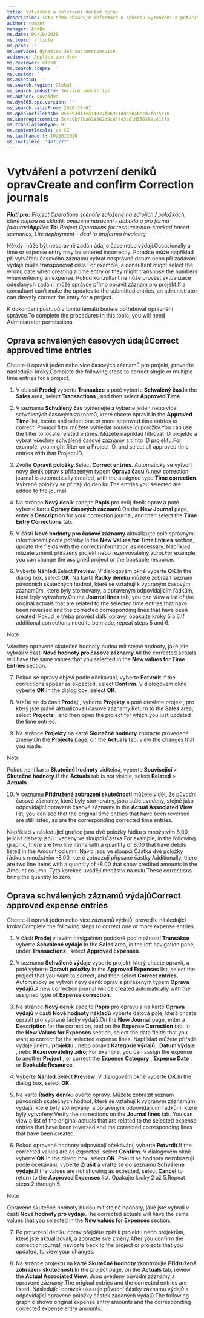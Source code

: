 ```yaml
---
title: Vytváření a potvrzení deníků oprav
description: Toto téma obsahuje informace o způsobu vytvoření a potvrzení deníku oprav..
author: rumant
manager: AnnBe
ms.date: 09/18/2020
ms.topic: article
ms.prod: ''
ms.service: dynamics-365-customerservice
audience: Application User
ms.reviewer: kfend
ms.search.scope: ''
ms.custom: ''
ms.assetid: ''
ms.search.region: Global
ms.search.industry: Service industries
ms.author: suvaidya
ms.dyn365.ops.version: ''
ms.search.validFrom: 2020-10-01
ms.openlocfilehash: 855593df1ea14827f06961dda5b4becd2fa75c18
ms.sourcegitcommit: 5c4c9bf3ba018562d6cb3443c01d550489c415fa
ms.translationtype: HT
ms.contentlocale: cs-CZ
ms.lasthandoff: 10/16/2020
ms.locfileid: "4073777"
---
```

# <a name="create-and-confirm-correction-journals"></a><span data-ttu-id="4b35c-103">Vytváření a potvrzení deníků oprav</span><span class="sxs-lookup"><span data-stu-id="4b35c-103">Create and confirm Correction journals</span></span>

<span data-ttu-id="4b35c-104">_**Platí pro:** Project Operations scénáře založené na zdrojích / položkách, které nejsou na skladě, omezené nasazení - dohoda o pro forma fakturaci_</span><span class="sxs-lookup"><span data-stu-id="4b35c-104">_**Applies To:** Project Operations for resource/non-stocked based scenarios, Lite deployment - deal to proforma invoicing_</span></span>

<span data-ttu-id="4b35c-105">Někdy může být nesprávně zadán údaj o čase nebo výdaji.</span><span class="sxs-lookup"><span data-stu-id="4b35c-105">Occasionally a time or expense entry may be entered incorrectly.</span></span> <span data-ttu-id="4b35c-106">Poradce může například při vytváření časového záznamu vybrat nesprávné datum nebo při zadávání výdaje může transponovat čísla.</span><span class="sxs-lookup"><span data-stu-id="4b35c-106">For example, a consultant might select the wrong date when creating a time entry or they might transpose the numbers when entering an expense.</span></span> <span data-ttu-id="4b35c-107">Pokud konzultant nemůže provést aktualizace odeslaných zadání, může správce přímo opravit záznam pro projekt.</span><span class="sxs-lookup"><span data-stu-id="4b35c-107">If a consultant can’t make the updates to the submitted entries, an administrator can directly correct the entry for a project.</span></span>

<span data-ttu-id="4b35c-108">K dokončení postupů v tomto tématu budete potřebovat oprávnění správce.</span><span class="sxs-lookup"><span data-stu-id="4b35c-108">To complete the procedures in this topic, you will need Administrator permissions.</span></span>

## <a name="correct-approved-time-entries"></a><span data-ttu-id="4b35c-109">Oprava schválených časových údajů</span><span class="sxs-lookup"><span data-stu-id="4b35c-109">Correct approved time entries</span></span>     

<span data-ttu-id="4b35c-110">Chcete-li opravit jeden nebo více časových záznamů pro projekt, proveďte následující kroky.</span><span class="sxs-lookup"><span data-stu-id="4b35c-110">Complete the following steps to correct single or multiple time entries for a project.</span></span>

1. <span data-ttu-id="4b35c-111">V oblasti **Prodej** vyberte **Transakce** a poté vyberte **Schválený čas**.</span><span class="sxs-lookup"><span data-stu-id="4b35c-111">In the **Sales** area, select **Transactions** , and then select **Approved Time**.</span></span> 

2. <span data-ttu-id="4b35c-112">V seznamu **Schválený čas** vyhledejte a vyberte jeden nebo více schválených časových záznamů, které chcete opravit.</span><span class="sxs-lookup"><span data-stu-id="4b35c-112">In the **Approved Time** list, locate and select one or more approved time entries to correct.</span></span> <span data-ttu-id="4b35c-113">Pomocí filtru můžete vyhledat související položky.</span><span class="sxs-lookup"><span data-stu-id="4b35c-113">You can use the filter to locate related entries.</span></span> <span data-ttu-id="4b35c-114">Můžete například filtrovat ID projektu a vybrat všechny schválené časové záznamy s tímto ID projektu.</span><span class="sxs-lookup"><span data-stu-id="4b35c-114">For example, you might filter on a Project ID, and select all approved time entries with that Project ID.</span></span>

3. <span data-ttu-id="4b35c-115">Zvolte **Opravit položky**.</span><span class="sxs-lookup"><span data-stu-id="4b35c-115">Select **Correct entries**.</span></span> <span data-ttu-id="4b35c-116">Automaticky se vytvoří nový deník oprav s přiřazeným typem **Oprava času**.</span><span class="sxs-lookup"><span data-stu-id="4b35c-116">A new correction journal is automatically created, with the assigned type **Time correction**.</span></span> <span data-ttu-id="4b35c-117">Vybrané položky se přidají do deníku.</span><span class="sxs-lookup"><span data-stu-id="4b35c-117">The entries you selected are added to the journal.</span></span> 

4. <span data-ttu-id="4b35c-118">Na stránce **Nový deník** zadejte **Popis** pro svůj deník oprav a poté vyberte kartu **Opravy časových záznamů**.</span><span class="sxs-lookup"><span data-stu-id="4b35c-118">On the **New Journal** page, enter a **Description** for your correction journal, and then select the **Time Entry Corrections** tab.</span></span>  

5. <span data-ttu-id="4b35c-119">V části **Nové hodnoty pro časové záznamy** aktualizujte pole správnými informacemi podle potřeby.</span><span class="sxs-lookup"><span data-stu-id="4b35c-119">In the **New Values for Time Entries** section, update the fields with the correct information as necessary.</span></span> <span data-ttu-id="4b35c-120">Například můžete změnit přiřazený projekt nebo rezervovatelný zdroj.</span><span class="sxs-lookup"><span data-stu-id="4b35c-120">For example, you can change the assigned project or the bookable resource.</span></span>

6. <span data-ttu-id="4b35c-121">Vyberte **Náhled**.</span><span class="sxs-lookup"><span data-stu-id="4b35c-121">Select **Preview**.</span></span> <span data-ttu-id="4b35c-122">V dialogovém okně vyberte **OK**.</span><span class="sxs-lookup"><span data-stu-id="4b35c-122">In the dialog box, select **OK**.</span></span> <span data-ttu-id="4b35c-123">Na kartě **Řádky deníku** můžete zobrazit seznam původních skutečných hodnot, které se vztahují k vybraným časovým záznamům, které byly stornovány, a opraveným odpovídajícím řádkům, které byly vytvořeny.</span><span class="sxs-lookup"><span data-stu-id="4b35c-123">On the **Journal lines** tab, you can view a list of the original actuals that are related to the selected time entries that have been reversed and the corrected corresponding lines that have been created.</span></span> <span data-ttu-id="4b35c-124">Pokud je třeba provést další opravy, opakujte kroky 5 a 6.</span><span class="sxs-lookup"><span data-stu-id="4b35c-124">If additional corrections need to be made, repeat steps 5 and 6.</span></span> 

> [!NOTE]
> <span data-ttu-id="4b35c-125">Všechny opravené skutečné hodnoty budou mít stejné hodnoty, jaké jste vybrali v části **Nové hodnoty pro časové záznamy**.</span><span class="sxs-lookup"><span data-stu-id="4b35c-125">All the corrected actuals will have the same values that you selected in the **New values for Time Entries** section.</span></span>

7. <span data-ttu-id="4b35c-126">Pokud se opravy objeví podle očekávání, vyberte **Potvrdit**.</span><span class="sxs-lookup"><span data-stu-id="4b35c-126">If the corrections appear as expected, select **Confirm**.</span></span> <span data-ttu-id="4b35c-127">V dialogovém okně vyberte **OK**.</span><span class="sxs-lookup"><span data-stu-id="4b35c-127">In the dialog box, select **OK**.</span></span>

8. <span data-ttu-id="4b35c-128">Vraťte se do části **Prodej** , vyberte **Projekty** a poté otevřete projekt, pro který jste právě aktualizovali časové záznamy.</span><span class="sxs-lookup"><span data-stu-id="4b35c-128">Return to the **Sales** area, select **Projects** , and then open the project for which you just updated the time entries.</span></span> 

9. <span data-ttu-id="4b35c-129">Na stránce **Projekty** na kartě **Skutečné hodnoty** zobrazte provedené změny.</span><span class="sxs-lookup"><span data-stu-id="4b35c-129">On the **Projects** page, on the **Actuals** tab, view the changes that you made.</span></span> 

> [!NOTE]
> <span data-ttu-id="4b35c-130">Pokud není karta **Skutečné hodnoty** viditelná, vyberte **Související** > **Skutečné hodnoty**.</span><span class="sxs-lookup"><span data-stu-id="4b35c-130">If the **Actuals** tab is not visible, select **Related** > **Actuals**.</span></span>  

10. <span data-ttu-id="4b35c-131">V seznamu **Přidružené zobrazení skutečností** můžete vidět, že původní časové záznamy, které byly stornovány, jsou stále uvedeny, stejně jako odpovídající opravené časové záznamy.</span><span class="sxs-lookup"><span data-stu-id="4b35c-131">In the **Actual Associated View** list, you can see that the original time entries that have been reversed are still listed, as are the corresponding corrected time entries.</span></span> 

<span data-ttu-id="4b35c-132">Například v následující grafice jsou dvě položky řádku s množstvím 8,00, jejichž debety jsou uvedeny ve sloupci Částka.</span><span class="sxs-lookup"><span data-stu-id="4b35c-132">For example, in the following graphic, there are two line items with a quantity of 8.00 that have debits listed in the Amount column.</span></span> <span data-ttu-id="4b35c-133">Navíc jsou ve sloupci Částka dvě položky řádku s množstvím -8,00, které zobrazují připsané částky.</span><span class="sxs-lookup"><span data-stu-id="4b35c-133">Additionally, there are two line items with a quantity of -8.00 that show credited amounts in the Amount column.</span></span> <span data-ttu-id="4b35c-134">Tyto korekce uvádějí množství na nulu.</span><span class="sxs-lookup"><span data-stu-id="4b35c-134">These corrections bring the quantity to zero.</span></span>

 
## <a name="correct-approved-expense-entries"></a><span data-ttu-id="4b35c-135">Oprava schválených záznamů výdajů</span><span class="sxs-lookup"><span data-stu-id="4b35c-135">Correct approved expense entries</span></span>

<span data-ttu-id="4b35c-136">Chcete-li opravit jeden nebo více záznamů výdajů, proveďte následující kroky.</span><span class="sxs-lookup"><span data-stu-id="4b35c-136">Complete the following steps to correct one or more expense entries.</span></span> 

1. <span data-ttu-id="4b35c-137">V části **Prodej** v levém navigačním podokně pod možností **Transakce** vyberte **Schválené výdaje**.</span><span class="sxs-lookup"><span data-stu-id="4b35c-137">In the **Sales** area, in the left navigation pane, under **Transactions** , select **Approved Expenses**.</span></span>

2. <span data-ttu-id="4b35c-138">V seznamu **Schválené výdaje** vyberte projekt, který chcete opravit, a poté vyberte **Opravit položky**.</span><span class="sxs-lookup"><span data-stu-id="4b35c-138">In the **Approved Expenses** list, select the project that you want to correct, and then select **Correct entries**.</span></span> <span data-ttu-id="4b35c-139">Automaticky se vytvoří nový deník oprav s přiřazeným typem **Oprava výdajů**.</span><span class="sxs-lookup"><span data-stu-id="4b35c-139">A new correction journal will be created automatically with the assigned type of **Expense correction**.</span></span> 

3. <span data-ttu-id="4b35c-140">Na stránce **Nový deník** zadejte **Popis** pro opravu a na kartě **Oprava výdajů** v části **Nové hodnoty nákladů** vyberte datová pole, která chcete opravit pro vybrané řádky výdajů.</span><span class="sxs-lookup"><span data-stu-id="4b35c-140">On the **New Journal** page, enter a **Description** for the correction, and on the **Expense Correction** tab, in the **New Values for Expenses** section, select the data fields that you want to correct for the selected expense lines.</span></span> <span data-ttu-id="4b35c-141">Například můžete přiřadit výdaje jinému **projektu** , nebo opravit **Kategorie výdajů** , **Datum výdaje** , nebo **Rezervovatelný zdroj**.</span><span class="sxs-lookup"><span data-stu-id="4b35c-141">For example, you can assign the expense to another **Project** , or correct the **Expense Category** , **Expense Date** , or **Bookable Resource**.</span></span>

4. <span data-ttu-id="4b35c-142">Vyberte **Náhled**.</span><span class="sxs-lookup"><span data-stu-id="4b35c-142">Select **Preview**.</span></span> <span data-ttu-id="4b35c-143">V dialogovém okně vyberte **OK**.</span><span class="sxs-lookup"><span data-stu-id="4b35c-143">In the dialog box, select **OK**.</span></span> 

5. <span data-ttu-id="4b35c-144">Na kartě **Řádky deníku** ověřte opravy. Můžete zobrazit seznam původních skutečných hodnot, které se vztahují k vybraným záznamům výdajů, které byly stornovány, a opraveným odpovídajícím řádkům, které byly vytvořeny.</span><span class="sxs-lookup"><span data-stu-id="4b35c-144">Verify the corrections on the **Journal lines** tab. You can view a list of the original actuals that are related to the selected expense entries that have been reversed and the corrected corresponding lines that have been created.</span></span>

6. <span data-ttu-id="4b35c-145">Pokud opravené hodnoty odpovídají očekávání, vyberte **Potvrdit**.</span><span class="sxs-lookup"><span data-stu-id="4b35c-145">If the corrected values are as expected, select **Confirm**.</span></span> <span data-ttu-id="4b35c-146">V dialogovém okně vyberte **OK**.</span><span class="sxs-lookup"><span data-stu-id="4b35c-146">In the dialog box, select **OK.**</span></span> <span data-ttu-id="4b35c-147">Pokud se hodnoty nezobrazují podle očekávání, vyberte **Zrušit** a vraťte se do seznamu **Schválené výdaje**.</span><span class="sxs-lookup"><span data-stu-id="4b35c-147">If the values are not showing as expected, select **Cancel** to return to the **Approved Expenses** list.</span></span> <span data-ttu-id="4b35c-148">Opakujte kroky 2 až 5.</span><span class="sxs-lookup"><span data-stu-id="4b35c-148">Repeat steps 2 through 5.</span></span> 

> [!NOTE]
> <span data-ttu-id="4b35c-149">Opravené skutečné hodnoty budou mít stejné hodnoty, jaké jste vybrali v části **Nové hodnoty pro výdaje**.</span><span class="sxs-lookup"><span data-stu-id="4b35c-149">The corrected actuals will have the same values that you selected in the **New values for Expenses** section.</span></span>

7. <span data-ttu-id="4b35c-150">Po potvrzení deníku oprav přejděte zpět k projektu nebo projektům, které jste aktualizovali, a zobrazte své změny.</span><span class="sxs-lookup"><span data-stu-id="4b35c-150">After you confirm the correction journal, navigate back to the project or projects that you updated, to view your changes.</span></span>  

8. <span data-ttu-id="4b35c-151">Na stránce projektu na kartě **Skutečné hodnoty** zkontrolujte **Přidružené zobrazení skutečností**.</span><span class="sxs-lookup"><span data-stu-id="4b35c-151">In the project page, on the **Actuals** tab, review the **Actual Associated View**.</span></span> <span data-ttu-id="4b35c-152">Jsou uvedeny původní záznamy a opravené záznamy.</span><span class="sxs-lookup"><span data-stu-id="4b35c-152">The original entries and the corrected entries are listed.</span></span> <span data-ttu-id="4b35c-153">Následující obrázek ukazuje původní částky záznamu výdajů a odpovídající opravené položky částek zadaných výdajů.</span><span class="sxs-lookup"><span data-stu-id="4b35c-153">The following graphic shows original expense entry amounts and the corresponding corrected expense entry amounts.</span></span> 



